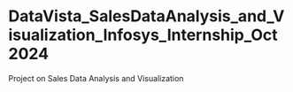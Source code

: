 # DataVista_SalesDataAnalysis_and_Visualization_Infosys_Internship_Oct2024
Project on Sales Data Analysis and Visualization 
